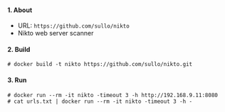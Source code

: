 #### 1. About

- URL: `https://github.com/sullo/nikto`
- Nikto web server scanner


#### 2. Build
```
# docker build -t nikto https://github.com/sullo/nikto.git
```


#### 3. Run
```
# docker run --rm -it nikto -timeout 3 -h http://192.168.9.11:8080
# cat urls.txt | docker run --rm -it nikto -timeout 3 -h -
```
